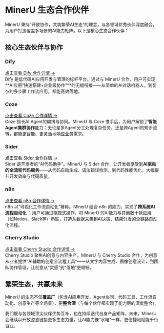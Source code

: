 # MinerU 生态合作伙伴

MinerU 秉持“开放协作，共筑繁荣AI生态”的理念，与各领域优秀伙伴深度融合，为用户打造覆盖多场景的AI能力矩阵。以下是核心生态合作伙伴：


## 核心生态伙伴与协作

### Dify
[点击查看 Dify 合作详情 →](dify.md)  
Dify 是低代码AI应用开发与管理的标杆平台。通过与 MinerU 合作，用户可实现**AI应用“快速搭建+企业级协作”**的无缝衔接——从简单的AI对话机器人，到复杂的多步骤工作流应用，都能高效落地。


### Coze
[点击查看 Coze 合作详情 →](coze.md)  
Coze 擅长AI Agent的编排与协同。MinerU 与 Coze 携手后，为用户解锁了**智能Agent集群协作**能力：无论是多Agent分工处理复杂任务，还是跨Agent的知识流转，都能更智能、更灵活地响应业务需求。


### Sider
[点击查看 Sider 合作详情 →](sider.md)  
Sider 是开发者的“AI代码助手”。MinerU 与 Sider 合作，让开发者享受到**AI驱动的全流程代码服务**——从代码自动生成、语法错误检测，到代码性能优化，大幅提升开发效率与代码质量。


### n8n
[点击查看 n8n 合作详情 →](n8n.md)  
n8n 以“可视化工作流自动化”著称。MinerU 结合 n8n 的能力，实现了**跨系统AI流程自动化** ：用户可通过拖拽式操作，将 MinerU 的AI能力与其他数十款应用（如Notion、Slack等）串联，打造从数据采集到AI决策、结果分发的全链路自动化流程。


### Cherry Studio
[点击查看 Cherry Studio 合作详情 →](cherry-studio.md)  
Cherry Studio 聚焦AI创意与内容生产。MinerU 与 Cherry Studio 合作，为创意从业者提供“AI辅助的创意全流程工具”——从文字内容生成、图像创意设计，到团队协作管理，让创意从“灵感”到“落地”更顺畅。


## 繁荣生态，共赢未来

MinerU 的生态不仅**覆盖广**（包含AI应用开发、Agent协同、代码工具、工作流自动化、创意生产等全场景），更**整合深**（与每个伙伴都实现了能力层的深度整合）。

我们既与各领域顶尖伙伴优势互补，也在持续迭代自身产品矩阵。未来，MinerU 会继续以开放姿态链接更多生态力量，让AI能力像“水电”一样，更便捷地赋能千行百业。


